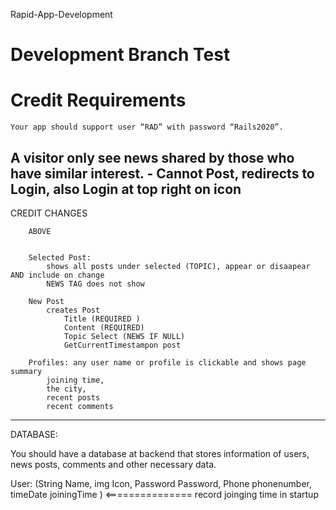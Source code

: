 Rapid-App-Development
# Development Branch Test
# Credit Requirements

    Your app should support user “RAD” with password “Rails2020”.

A visitor only see news shared by those who have similar interest.
    - Cannot Post, redirects to Login, also Login at top right on icon
-
CREDIT CHANGES 


        ABOVE 
        
        
        Selected Post:
            shows all posts under selected (TOPIC), appear or disaapear AND include on change
            NEWS TAG does not show 
            
        New Post 
            creates Post 
                Title (REQUIRED )
                Content (REQUIRED)
                Topic Select (NEWS IF NULL)
                GetCurrentTimestampon post
        
        Profiles: any user name or profile is clickable and shows page summary 
            joining time, 
            the city, 
            recent posts 
            recent comments 


        



-----

DATABASE:

You should have a database at backend that stores information of users, news posts,
comments and other necessary data.

User: (String Name, img Icon, Password Password, Phone phonenumber, timeDate joiningTime ) <=============== record joinging time in startup 

